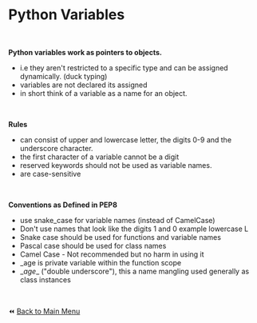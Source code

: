 # Python Variables

&nbsp;

**Python variables work as pointers to objects.**

   - i.e  they aren't restricted to a specific type and can be assigned dynamically. (duck typing)
   - variables are not declared its assigned
   - in short think of a variable as a name for an object.

&nbsp;

**Rules**

   - can consist of upper and lowercase letter, the digits 0-9 and the underscore character.
   - the first character of a variable cannot be a digit
   - reserved keywords should not be used as variable names.
   - are case-sensitive

&nbsp;

**Conventions as Defined in PEP8**

   - use snake_case for variable names (instead of CamelCase)
   - Don't use names that look like the digits 1 and 0 example lowercase L
   - Snake case should be used for functions and variable names
   - Pascal case should be used for class names 
   - Camel Case - Not recommended but no harm in using it
   - _age is private variable within the function scope
   - \__age__ ("double underscore"), this a name mangling used generally as class instances

&nbsp;

:rewind: [Back to Main Menu](https://github.com/kumar1987an/Python_Sept2021_Tutorials/blob/root/README.md)
